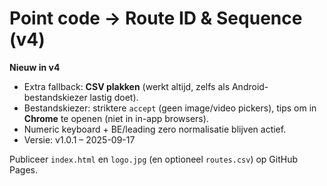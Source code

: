 # Point code → Route ID & Sequence (v4)

**Nieuw in v4**
- Extra fallback: **CSV plakken** (werkt altijd, zelfs als Android-bestandskiezer lastig doet).
- Bestandskiezer: striktere `accept` (geen image/video pickers), tips om in **Chrome** te openen (niet in in-app browsers).
- Numeric keyboard + BE/leading zero normalisatie blijven actief.
- Versie: v1.0.1 – 2025-09-17

Publiceer `index.html` en `logo.jpg` (en optioneel `routes.csv`) op GitHub Pages.
